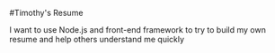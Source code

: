 #Timothy's Resume

I want to use Node.js and front-end framework to try to build my own resume and help others understand me quickly
